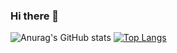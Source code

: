 ### Hi there 👋

![Anurag's GitHub stats](https://github-readme-stats.vercel.app/api?username=young061023&show_icons=true&theme=buefy)
[![Top Langs](https://github-readme-stats.vercel.app/api/top-langs/?username=young061023&layout=compact)](https://github.com/young061023/github-readme-stats)
